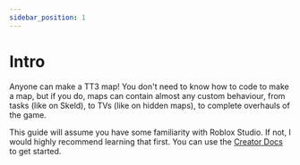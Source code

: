 ```yaml
---
sidebar_position: 1
---
```


# Intro

Anyone can make a TT3 map! You don't need to know how to code to make a map, but if you do, maps can contain almost any custom behaviour, from tasks (like on Skeld), to TVs (like on hidden maps), to complete overhauls of the game.

This guide will assume you have some familiarity with Roblox Studio. If not, I would highly recommend learning that first. You can use the [Creator Docs](https://create.roblox.com/docs) to get started.